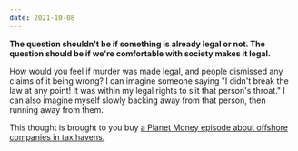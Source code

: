 ```yaml
---
date: 2021-10-08
---
```


**The question shouldn't be if something is already legal or not. The question should be if we're comfortable with society makes it legal.**

How would you feel if murder was made legal, and people dismissed any claims of it being wrong? I can imagine someone saying "I didn't break the law at any point! It was within my legal rights to slit that person's throat." I can also imagine myself slowly backing away from that person, then running away from them.

This thought is brought to you buy [a Planet Money episode about offshore companies in tax havens.](https://www.npr.org/2021/10/06/1043746410/we-set-up-an-offshore-company-in-a-tax-haven-classic)
